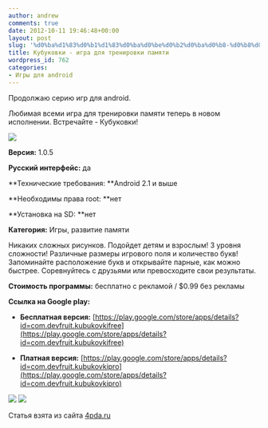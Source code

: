```yaml
---
author: andrew
comments: true
date: 2012-10-11 19:46:48+00:00
layout: post
slug: '%d0%ba%d1%83%d0%b1%d1%83%d0%ba%d0%be%d0%b2%d0%ba%d0%b8-%d0%b8%d0%b3%d1%80%d0%b0-%d0%b4%d0%bb%d1%8f-%d1%82%d1%80%d0%b5%d0%bd%d0%b8%d1%80%d0%be%d0%b2%d0%ba%d0%b8-%d0%bf%d0%b0%d0%bc%d1%8f%d1%82%d0%b8'
title: Кубуковки - игра для тренировки памяти
wordpress_id: 762
categories:
- Игры для android
---
```


Продолжаю серию игр для android.





Любимая всеми игра для тренировки памяти теперь в новом исполнении. Встречайте - Кубуковки!





![](http://s.4pda.ru/wp-content/uploads/2012/09/unnamed7-287x480.jpg)


 <!-- more -->


**Версия:** 1.0.5





**Русский интерфейс:** да





**Технические требования: **Android 2.1 и выше





**Необходимы права root: **нет





**Установка на SD: **нет





**Категория:** Игры, развитие памяти









Никаких сложных рисунков. Подойдет детям и взрослым! 3 уровня сложности! Различные размеры игрового поля и количество букв! Запоминайте расположение букв и открывайте парные, как можно быстрее. Соревнуйтесь с друзьями или превосходите свои результаты.





**Стоимость программы:** бесплатно с рекламой / $0.99 без рекламы





**Ссылка на Google play:**








  * **Бесплатная версия:** [https://play.google.com/store/apps/details?id=com.devfruit.kubukovkifree](https://play.google.com/store/apps/details?id=com.devfruit.kubukovkifree)



  * **Платная версия:** [https://play.google.com/store/apps/details?id=com.devfruit.kubukovkipro](https://play.google.com/store/apps/details?id=com.devfruit.kubukovkipro)










![](http://s.4pda.ru/wp-content/uploads/2012/09/sc20120912-113005.jpeg) ![](http://s.4pda.ru/wp-content/uploads/2012/09/sc20120912-111051.jpeg)





Статья взята из сайта [4pda.ru](http://4pda.ru/2012/09/18/71718/)
